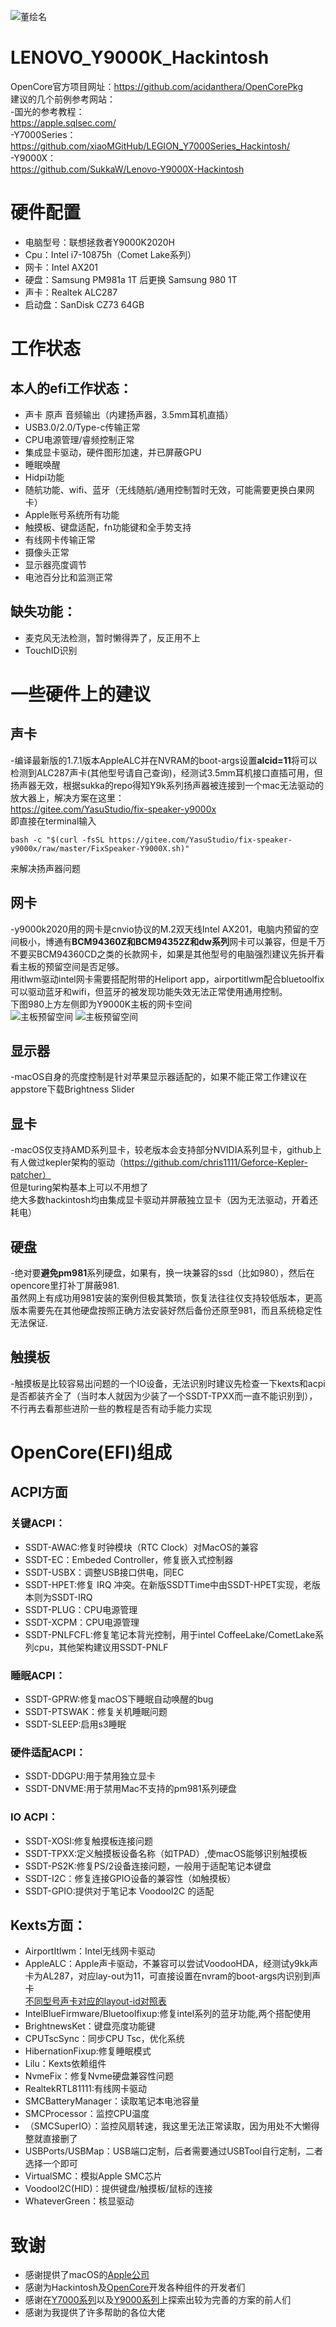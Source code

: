 ![董绘名](./banner.png)
# LENOVO_Y9000K_Hackintosh
OpenCore官方项目网址：https://github.com/acidanthera/OpenCorePkg  
建议的几个前例参考网站：  
-国光的参考教程：  
https://apple.sqlsec.com/  
-Y7000Series：  
https://github.com/xiaoMGitHub/LEGION_Y7000Series_Hackintosh/  
-Y9000X：  
https://github.com/SukkaW/Lenovo-Y9000X-Hackintosh

# 硬件配置
* 电脑型号：联想拯救者Y9000K2020H
* Cpu：Intel i7-10875h（Comet Lake系列）
* 网卡：Intel AX201
* 硬盘：Samsung PM981a 1T 后更换 Samsung 980 1T
* 声卡：Realtek ALC287
* 启动盘：SanDisk CZ73 64GB

# 工作状态
## 本人的efi工作状态：  
* 声卡 原声 音频输出（内建扬声器，3.5mm耳机直插）  
* USB3.0/2.0/Type-c传输正常  
* CPU电源管理/睿频控制正常  
* 集成显卡驱动，硬件图形加速，并已屏蔽GPU  
* 睡眠唤醒
* Hidpi功能
* 随航功能、wifi、蓝牙（无线随航/通用控制暂时无效，可能需要更换白果网卡）  
* Apple账号系统所有功能  
* 触摸板、键盘适配，fn功能键和全手势支持  
* 有线网卡传输正常
* 摄像头正常  
* 显示器亮度调节
* 电池百分比和监测正常  

## 缺失功能：  
* 麦克风无法检测，暂时懒得弄了，反正用不上  
* TouchID识别  

# 一些硬件上的建议
## 声卡
-编译最新版的1.7.1版本AppleALC并在NVRAM的boot-args设置**alcid=11**将可以检测到ALC287声卡(其他型号请自己查询)，经测试3.5mm耳机接口直插可用，但扬声器无效，根据sukka的repo得知Y9k系列扬声器被连接到一个mac无法驱动的放大器上，解决方案在这里：  
https://gitee.com/YasuStudio/fix-speaker-y9000x  
即直接在terminal输入  
```
bash -c "$(curl -fsSL https://gitee.com/YasuStudio/fix-speaker-y9000x/raw/master/FixSpeaker-Y9000X.sh)" 
```
来解决扬声器问题

## 网卡
-y9000k2020用的网卡是cnvio协议的M.2双天线Intel AX201，电脑内预留的空间极小，博通有**BCM94360Z和BCM94352Z和dw系列**网卡可以兼容，但是千万不要买BCM94360CD之类的长款网卡，如果是其他型号的电脑强烈建议先拆开看看主板的预留空间是否足够。  
用itlwm驱动intel网卡需要搭配附带的Heliport app，airportitlwm配合bluetoolfix可以驱动蓝牙和wifi，但蓝牙的被发现功能失效无法正常使用通用控制。  
下图980上方左侧即为Y9000K主板的网卡空间  
![主板预留空间](./y9000kmotherboard_1.jpg)
![主板预留空间](./y9000kmotherboard_2.jpg)

## 显示器
-macOS自身的亮度控制是针对苹果显示器适配的，如果不能正常工作建议在appstore下载Brightness Slider

## 显卡
-macOS仅支持AMD系列显卡，较老版本会支持部分NVIDIA系列显卡，github上有人做过kepler架构的驱动（https://github.com/chris1111/Geforce-Kepler-patcher）  
但是turing架构基本上可以不用想了  
绝大多数hackintosh均由集成显卡驱动并屏蔽独立显卡（因为无法驱动，开着还耗电）

## 硬盘
-绝对要**避免pm981**系列硬盘，如果有，换一块兼容的ssd（比如980），然后在opencore里打补丁屏蔽981.  
虽然网上有成功用981安装的案例但极其繁琐，恢复法往往仅支持较低版本，更高版本需要先在其他硬盘按照正确方法安装好然后备份还原至981，而且系统稳定性无法保证.

## 触摸板
-触摸板是比较容易出问题的一个IO设备，无法识别时建议先检查一下kexts和acpi是否都装齐全了（当时本人就因为少装了一个SSDT-TPXX而一直不能识别到），不行再去看那些进阶一些的教程是否有动手能力实现


# OpenCore(EFI)组成
## ACPI方面
### 关键ACPI：
* SSDT-AWAC:修复时钟模块（RTC Clock）对MacOS的兼容
* SSDT-EC：Embeded Controller，修复嵌入式控制器
* SSDT-USBX：调整USB接口供电，同EC
* SSDT-HPET:修复 IRQ 冲突。在新版SSDTTime中由SSDT-HPET实现，老版本则为SSDT-IRQ
* SSDT-PLUG：CPU电源管理
* SSDT-XCPM：CPU电源管理
* SSDT-PNLFCFL:修复笔记本背光控制，用于intel CoffeeLake/CometLake系列cpu，其他架构建议用SSDT-PNLF

### 睡眠ACPI：
* SSDT-GPRW:修复macOS下睡眠自动唤醒的bug
* SSDT-PTSWAK：修复关机睡眠问题
* SSDT-SLEEP:启用s3睡眠

### 硬件适配ACPI：
* SSDT-DDGPU:用于禁用独立显卡
* SSDT-DNVME:用于禁用Mac不支持的pm981系列硬盘

### IO ACPI：
* SSDT-XOSI:修复触摸板连接问题
* SSDT-TPXX:定义触摸板设备名称（如TPAD）,使macOS能够识别触摸板
* SSDT-PS2K:修复PS/2设备连接问题，一般用于适配笔记本键盘
* SSDT-I2C：修复连接GPIO设备的兼容性（如触摸板）
* SSDT-GPIO:提供对于笔记本 VoodooI2C 的适配


## Kexts方面：
* AirportItlwm：Intel无线网卡驱动
* AppleALC：Apple声卡驱动，不兼容可以尝试VoodooHDA，经测试y9kk声卡为AL287，对应lay-out为11，可直接设置在nvram的boot-args内识别到声卡  
[不同型号声卡对应的layout-id对照表](https://github.com/acidanthera/AppleALC/wiki/Supported-codecs)
* IntelBlueFirmware/Bluetoolfixup:修复intel系列的蓝牙功能,两个搭配使用
* BrightnewsKet：键盘亮度功能键
* CPUTscSync：同步CPU Tsc，优化系统
* HibernationFixup:修复睡眠模式
* Lilu：Kexts依赖组件
* NvmeFix：修复Nvme硬盘兼容性问题
* RealtekRTL81111:有线网卡驱动
* SMCBatteryManager：读取笔记本电池容量
* SMCProcessor：监控CPU温度
* （SMCSuperIO）：监控风扇转速，我这里无法正常读取，因为用处不大懒得整就直接删了
* USBPorts/USBMap：USB端口定制，后者需要通过USBTool自行定制，二者选择一个即可
* VirtualSMC：模拟Apple SMC芯片
* Voodool2C(HID)：提供键盘/触摸板/鼠标的连接
* WhateverGreen：核显驱动

# 致谢
* 感谢提供了macOS的[Apple公司](https://www.apple.com.cn/)
* 感谢为Hackintosh及[OpenCore](https://github.com/acidanthera/OpenCorePkg)开发各种组件的开发者们
* 感谢在[Y7000系列](https://github.com/xiaoMGitHub/LEGION_Y7000Series_Hackintosh/)以及[Y9000系列](https://github.com/SukkaW/Lenovo-Y9000X-Hackintosh)上探索出较为完善的方案的前人们
* 感谢为我提供了许多帮助的各位大佬